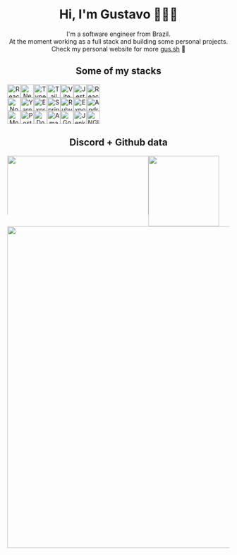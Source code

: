 

<div align="center">
  <h1>Hi, I'm Gustavo 👨🏻‍💻</h1>
</div>
<div align="center">
	I'm a software engineer from Brazil.</br>
	At the moment working as a full stack and building some personal projects.</br>
	Check my personal website for more <a href="https://gus.sh/">gus.sh</a> 👾
</div>

<div align="center">
  <h2>Some of my stacks </h2>
</div>
<div align="center" style="display: flex; flex-direction: row; justify-content: flex-center;">
  <img src="https://img.shields.io/badge/-React-0041a8?style=flat&logo=React&logoColor=white" height="30" alt="React" />
  <img src="https://img.shields.io/badge/-Next.js-0041a8?style=flat&logo=Next.js&logoColor=white" height="30" alt="NextJS" />
  <img src="https://img.shields.io/badge/-Typescript-0041a8?style=flat&logo=TypeScript&logoColor=white" height="30" alt="Typescript" />
  <img src="https://img.shields.io/badge/-Tailwind CSS-0041a8?style=flat&logo=TailwindCSS&logoColor=white" height="30" alt="Tailwind CSS" />
  <img src="https://img.shields.io/badge/-Vite-0041a8?style=flat&logo=Vite&logoColor=white" height="30" alt="Vite" />
  <img src="https://img.shields.io/badge/-Jest-0041a8?style=flat&logo=Jest&logoColor=white" height="30" alt="Jest" />
  <img src="https://img.shields.io/badge/-React Query-0041a8?style=flat&logo=ReactQuery&logoColor=white" height="30" alt="React Query" />
</div>

<div align="center" style="display: flex; flex-direction: row; justify-content: flex-center;">
  <img src="https://img.shields.io/badge/-Node.js-4900bf?style=flat&logo=Node.js&logoColor=white" height="30" alt="NodeJS" />
  <img src="https://img.shields.io/badge/-Yarn-4900bf?style=flat&logo=Yarn&logoColor=white" height="30" alt="Yarn" />
  <img src="https://img.shields.io/badge/-Express-4900bf?style=flat&logo=Express&logoColor=white" height="30" alt="ExpressJS" />
  <img src="https://img.shields.io/badge/-Spring-4900bf?style=flat&logo=Spring&logoColor=white" height="30" alt="Spring" />
  <img src="https://img.shields.io/badge/-RubyOnRails-4900bf?style=flat&logo=RubyonRails&logoColor=white" height="30" alt="Ruby on Rails" />
  <img src="https://img.shields.io/badge/-Expo-4900bf?style=flat&logo=Expo&logoColor=white" height="30" alt="Expo" />
  <img src="https://img.shields.io/badge/-Android Studio-4900bf?style=flat&logo=AndroidStudio&logoColor=white" height="30" alt="Android Studio" />  
</div>

<div align="center" style="display: flex; flex-direction: row; justify-content: flex-center;">
  <img src="https://img.shields.io/badge/-MongoDB-c70050?style=flat&logo=MongoDB&logoColor=white" height="30" alt="MongoDB" />
  <img src="https://img.shields.io/badge/-PostgreSQL-c70050?style=flat&logo=PostgreSQL&logoColor=white" height="30" alt="PostgreSQL" />
  <img src="https://img.shields.io/badge/-Docker-c70050?style=flat&logo=Docker&logoColor=white" height="30" alt="Docker" />  
  <img src="https://img.shields.io/badge/-AWS-c70050?style=flat&logo=AmazonAWS&logoColor=white" height="30" alt="Amazon AWS" />
  <img src="https://img.shields.io/badge/-Google Cloud-c70050?style=flat&logo=GoogleCloud&logoColor=white" height="30" alt="Google Cloud" />
  <img src="https://img.shields.io/badge/-Jenkins-c70050?style=flat&logo=Jenkins&logoColor=white" height="30" alt="Jenkins" />
  <img src="https://img.shields.io/badge/-NGINX-c70050?style=flat&logo=NGINX&logoColor=white" height="30" alt="NGINX" />
</div>


<div align="center" style="display: flex; flex-direction: column">
  <h2> Discord + Github data </h2>
  <div style="display: flex; flex-direction: row;">
    <img
	style="min-width: 134px; max-height: 134px;"
	width="320"
        src="https://lanyard.kyrie25.me/api/166331543378198528?waveColor=9745F5&waveSpotifyColor=9745F5&theme=dark&bg=000000&animated=false&borderRadius=10px&&idleMessage=wow%20my%20spotify%20isn%27t%20playing%20anything%20right%20now?%20Im%20probably%20focused%20on%20my%20code%20then"
     />
     <img
	style="min-width: 160px;"
	height="160"
        src="https://streak-stats.demolab.com/?user=guustavocl&theme=midnight_purple&hide_border=true&date_format=M%20j%5B%2C%20Y%5D"
      />
   </div>
   <div style="display: flex; flex-direction: column">
      <img
	width="730"
        src="http://github-profile-summary-cards.vercel.app/api/cards/profile-details?username=guustavocl&theme=midnight_purple"
      />
   </div
</div>
